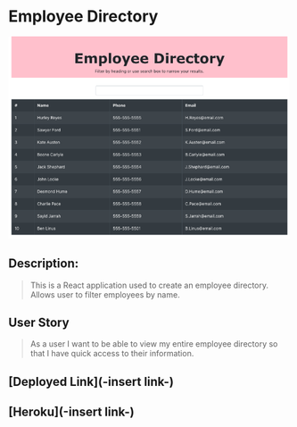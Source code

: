 # Employee Directory

![User Directory](./images/directory.png)

## Description:
> This is a React application used to create an employee directory. Allows user to filter employees by name.

## User Story
> As a user
> I want to be able to view my entire employee directory
> so that I have quick access to their information.

## [Deployed Link](-insert link-)
## [Heroku](-insert link-)